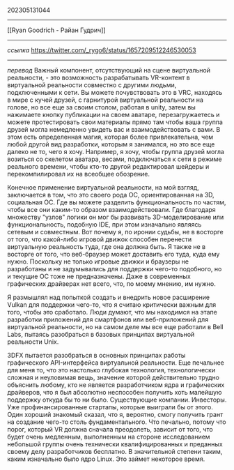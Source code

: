 202305131044
***
[[Ryan Goodrich - Райан Гудрич]]
***
*ссылка*
https://twitter.com/_rygo6/status/1657209512246530053
***
*перевод*
Важный компонент, отсутствующий на сцене виртуальной реальности, - это возможность разрабатывать VR-контент в виртуальной реальности совместно с другими людьми, подключенными к сети. 
Вы можете почувствовать это в VRC, находясь в мире с кучей друзей, с гарнитурой виртуальной реальности на голове, но все еще за своим столом, работая в unity, затем вы нажимаете кнопку публикации на своем аватаре, перезагружаетесь и можете протестировать свои материалы прямо там чтобы ваша группа друзей могла немедленно увидеть вас и взаимодействовать с вами. 
В этом есть определенная магия, которая более привлекательна, чем любой другой вид разработки, которым я занимался, но это все еще далеко не то, чего я хочу. 
Например, я хочу, чтобы группа друзей могла возиться со скелетом аватара, весами, подключаться к сети в режиме реального времени, чтобы кто-то другой редактировал шейдеры и перекомпилировал их на всеобщее обозрение. 

Конечное применение виртуальной реальности, на мой взгляд, заключается в том, что это своего рода ОС, ориентированная на 3D, социальная ОС. 
Где вы можете разделить функциональность по частям, чтобы все они каким-то образом взаимодействовали. 
Где благодаря множеству "узлов" логики он мог бы развивать 3D-моделирование или функциональность, подобную IDE, при этом изначально являясь сетевым и совместным. 
Вот почему я, по иронии судьбы, не в восторге от того, что какой-либо игровой движок способен перенести виртуальную реальность туда, где она должна быть. 
Я также не в восторге от того, что веб-браузер может доставить его туда, куда ему нужно. 
Поскольку не только игровые движки и браузеры не разработаны и не задумывались для поддержки чего-то подобного, но и текущие ОС тоже не предназначены. 
Даже в современных графических драйверах нет всего, что, по моему мнению, им нужно. 

Я размышлял над попыткой создать и внедрить новое расширение Vulkan для поддержки чего-то, что я считаю критически важным для того, чтобы это сработало. 
Люди думают, что мы находимся на этапе разработки приложений для смартфонов или веб-приложений для виртуальной реальности, но на самом деле мы все еще работали в Bell Labs, пытаясь разобраться в базовых принципах виртуальной реальности Unix. 

3DFX пытается разобраться в основных принципах работы графического API-интерфейса виртуальной реальности.
Еще печальнее для меня то, что это настолько глубокая технология, технологически сложная и неуловимая вещь, значение которой действительно трудно объяснить любому, кто не является разработчиком ядра и графических драйверов, что я был абсолютно неспособен получить хоть малейшую поддержку откуда бы то ни было. 
Существующие компании. Инвесторы. Уже профинансированные стартапы, которые выиграли бы от этого. 
Один хороший знакомый сказал, что я, вероятно, смогу получить грант на создание чего-то столь фундаментального. 
Что печально, потому что порог, который VR должна сначала преодолеть, зависит от того, что будет очень медленным, выполненным на стороне исследованием небольшой группы очень технически квалифицированных и преданных своему делу разработчиков бесплатно. 
В значительной степени таким, каким изначально было ядро Linux. 
Это займет некоторое время.
